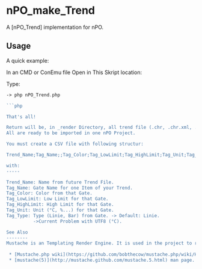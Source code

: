 nPO_make_Trend
==============

A [nPO_Trend] implementation for nPO.


Usage
-----

A quick example:

In an CMD or ConEmu file Open in This Skript location:

Type:
```php
-> php nPO_Trend.php

```php

That's all!

Return will be, in _render Directory, all trend file (.chr, .chr.xml, .chr.rcc)
All are ready to be imported in one nPO Project.

You must create a CSV file with following structur:

Trend_Name;Tag_Name;;Tag_Color;Tag_LowLimit;Tag_HighLimit;Tag_Unit;Tag_Type

with:
-----

Trend_Name: Name from future Trend File.
Tag_Name: Gate Name for one Item of your Trend.
Tag_Color: Color from that Gate.
Tag_LowLimit: Low Limit for that Gate.
Tag_HighLimit: High Limit for that Gate.
Tag_Unit: Unit (°C, %...) for that Gate.
Tag_Type: Type (Linie, Bar) from Gate. -> Default: Linie.
		  ->Current Problem with UTF8 (°C).

See Also
--------
Mustache is an Templating Render Engine. It is used in the project to render Files.
 
 * [Mustache.php wiki](https://github.com/bobthecow/mustache.php/wiki/Home).
 * [mustache(5)](http://mustache.github.com/mustache.5.html) man page.
